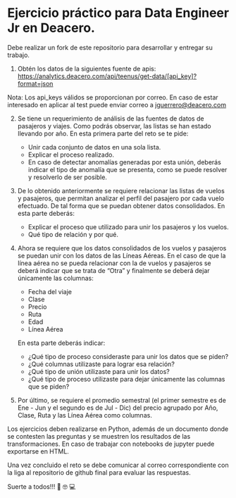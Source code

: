 # Ejercicio práctico para Data Engineer Jr en Deacero.

Debe realizar un fork de este repositorio para desarrollar y entregar su trabajo.

1. Obtén los datos de la siguientes fuente de apis: https://analytics.deacero.com/api/teenus/get-data/[api_key]?format=json

  Nota: Los api_keys válidos se proporcionan por correo. En caso de estar interesado en aplicar al test puede enviar correo a <jguerrero@deacero.com>

2. Se tiene un requerimiento de análisis de las fuentes de datos de pasajeros y viajes. Como podrás observar, las listas se han estado llevando por año. En esta primera parte del reto se te pide: 
    - Unir cada conjunto de datos en una sola lista. 
    - Explicar el proceso realizado. 
    - En caso de detectar anomalías generadas por esta unión, deberás indicar el tipo de anomalía que se presenta, como se puede resolver y resolverlo de ser posible. 

3. De lo obtenido anteriormente se requiere relacionar las listas de vuelos y pasajeros, que permitan analizar el perfil del pasajero por cada vuelo efectuado. De tal forma que se puedan obtener datos consolidados. En esta parte deberás: 
    - Explicar el proceso que utilizado para unir los pasajeros y los vuelos.  
    - Qué tipo de relación y por qué. 

4. Ahora se requiere que los datos consolidados de los vuelos y pasajeros se puedan unir con los datos de las Líneas Aéreas. En el caso de que la línea aérea no se pueda relacionar con la de vuelos y pasajeros se deberá indicar que se trata de “Otra” y finalmente se deberá dejar únicamente las columnas: 
    - Fecha del viaje 
    - Clase 
    - Precio 
    - Ruta 
    - Edad 
    - Línea Aérea

   En esta parte deberás indicar: 
    - ¿Qué tipo de proceso consideraste para unir los datos que se piden? 
    - ¿Qué columnas utilizaste para lograr esa relación? 
    - ¿Qué tipo de unión utilizaste para unir los datos? 
    - ¿Qué tipo de proceso utilizaste para dejar únicamente las columnas que se piden? 
   
5. Por último, se requiere el promedio semestral (el primer semestre es de Ene - Jun y el segundo es de Jul - Dic) del precio agrupado por Año, Clase, Ruta y las Línea Aérea como columnas. 

Los ejercicios deben realizarse en Python, además de un documento donde se contesten las preguntas y se muestren los resultados de las transformaciones. En caso de trabajar con notebooks de jupyter puede exportarse en HTML. 

Una vez concluido el reto se debe comunicar al correo correspondiente con la liga al repositorio de github final para evaluar las respuestas.


Suerte a todos!!! :metal: :nerd_face: :computer:
